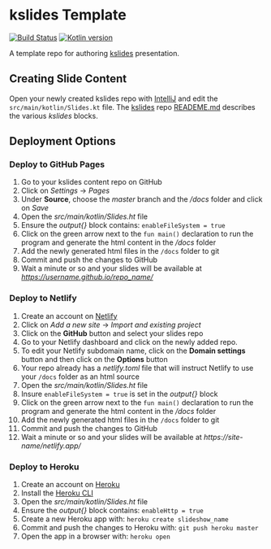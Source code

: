 # kslides Template

[![Build Status](https://app.travis-ci.com/kslides/kslides-template.svg?branch=master)](https://app.travis-ci.com/kslides/kslides-template)
[![Kotlin version](https://img.shields.io/badge/kotlin-1.6.21-red?logo=kotlin)](http://kotlinlang.org)

A template repo for authoring [kslides](https://github.com/kslides/kslides) presentation.

## Creating Slide Content

Open your newly created kslides repo with [IntelliJ](https://www.jetbrains.com/idea/download/) and edit
the `src/main/kotlin/Slides.kt` file. The [kslides](https://github.com/kslides/kslides) repo 
[READEME.md](https://github.com/kslides/kslides/blob/master/README.md) 
describes the various _kslides_ blocks.

## Deployment Options

### Deploy to GitHub Pages

1) Go to your kslides content repo on GitHub 
2) Click on _Settings_ -> _Pages_ 
3) Under **Source**, choose the _master_ branch and the _/docs_ folder and click on _Save_
4) Open the _src/main/kotlin/Slides.ht_ file
5) Ensure the _output{}_ block contains: `enableFileSystem = true` 
6) Click on the green arrow next to the `fun main()` declaration to run the program and generate the html content in the _/docs_ folder
7) Add the newly generated html files in the `/docs` folder to git 
8) Commit and push the changes to GitHub  
9) Wait a minute or so and your slides will be available at _https://username.github.io/repo_name/_

### Deploy to Netlify

1) Create an account on [Netlify](https://www.netlify.com/)
2) Click on _Add a new site_ -> _Import and existing project_
3) Click on the **GitHub** button and select your slides repo
4) Go to your Netlify dashboard and click on the newly added repo.
5) To edit your Netlify subdomain name, click on the **Domain settings** button and then click on the **Options** button 
6) Your repo already has a _netlify.toml_ file that will instruct Netlify to use your `/docs` folder as an html source
7) Open the _src/main/kotlin/Slides.ht_ file
8) Insure `enableFileSystem = true` is set in the _output{}_ block
9) Click on the green arrow next to the `fun main()` declaration to run the program and generate the html content in the _/docs_ folder
10) Add the newly generated html files in the `/docs` folder to git
11) Commit and push the changes to GitHub
12) Wait a minute or so and your slides will be available at _https://site-name/netlify.app/_


### Deploy to Heroku

1) Create an account on [Heroku](https://www.heroku.com/)
2) Install the [Heroku CLI](https://devcenter.heroku.com/articles/heroku-cli#install-the-heroku-cli)
3) Open the _src/main/kotlin/Slides.ht_ file
4) Ensure the _output{}_ block contains: `enableHttp = true`
5) Create a new Heroku app with: `heroku create slideshow_name`
6) Commit and push the changes to Heroku with: `git push heroku master`
7) Open the app in a browser with: `heroku open`



